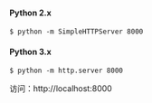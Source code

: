 #### Python 2.x
`$ python -m SimpleHTTPServer 8000`
#### Python 3.x
`$ python -m http.server 8000`

访问：http://localhost:8000